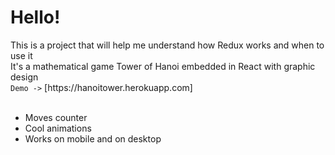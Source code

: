 ﻿<h1>Hello!</h1>
This is a project that will help me understand how Redux works and when to use it<br />
It's a mathematical game Tower of Hanoi embedded in React with graphic design<br />
<code>Demo -></code> [https://hanoitower.herokuapp.com]
<br /><br />
<ul>
  <li>Moves counter</li>
  <li>Cool animations</li>
  <li>Works on mobile and on desktop</li>
</ul>
